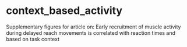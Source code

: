# context_based_activity
Supplementary figures for article on: Early recruitment of muscle activity during delayed reach movements is correlated with reaction times and based on task context
